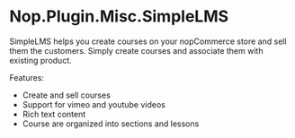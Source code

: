 # Nop.Plugin.Misc.SimpleLMS
SimpleLMS helps you create courses on your nopCommerce store and sell them the customers. Simply create courses and associate them with existing product.

Features:
- Create and sell courses
- Support for vimeo and youtube videos
- Rich text content
- Course are organized into sections and lessons

